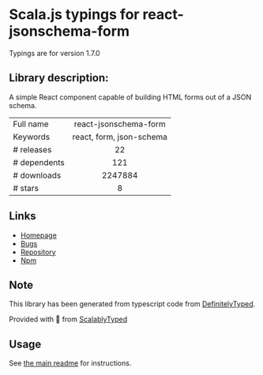 
# Scala.js typings for react-jsonschema-form

Typings are for version 1.7.0

## Library description:
A simple React component capable of building HTML forms out of a JSON schema.

|                    |                 |
| ------------------ | :-------------: |
| Full name          | react-jsonschema-form |
| Keywords           | react, form, json-schema |
| # releases         | 22 |
| # dependents       | 121 |
| # downloads        | 2247884 |
| # stars            | 8 |

## Links
- [Homepage](https://github.com/mozilla-services/react-jsonschema-form#readme)
- [Bugs](https://github.com/mozilla-services/react-jsonschema-form/issues)
- [Repository](https://github.com/mozilla-services/react-jsonschema-form)
- [Npm](https://www.npmjs.com/package/react-jsonschema-form)
    


## Note
This library has been generated from typescript code from [DefinitelyTyped](https://definitelytyped.org).

Provided with :purple_heart: from [ScalablyTyped](https://github.com/oyvindberg/ScalablyTyped)

## Usage
See [the main readme](../../readme.md) for instructions.


